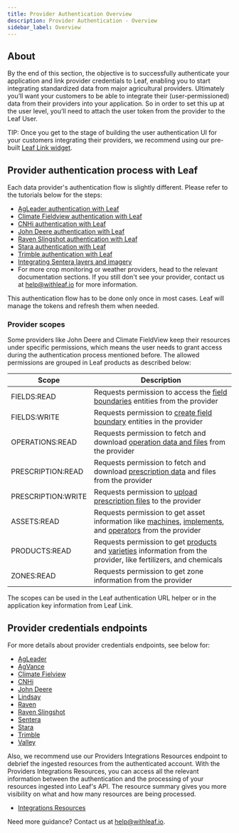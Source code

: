 ```yaml
---
title: Provider Authentication Overview
description: Provider Authentication - Overview
sidebar_label: Overview
---
```

<!-- the following links are referenced throughout this document -->
[1]: https://docs.withleaf.io/docs/Link_provider_connection
[2]: https://withleaf.io/en/whats-new/john-deere-authentication-with-leaf/
[3]: https://withleaf.io/en/whats-new/climate-fieldview-authentication-with-leaf/
[4]: https://withleaf.io/en/whats-new/agleader-authentication-with-leaf/
[5]: https://withleaf.io/en/whats-new/cnhi-authentication-with-leaf/
[6]: https://withleaf.io/en/whats-new/raven-slingshot-integration-with-leaf/
[7]: https://withleaf.io/en/whats-new/stara-authentication-with-leaf/
[8]: https://withleaf.io/en/whats-new/trimble-authentication-with-leaf/
[9]: https://withleaf.io/en/whats-new/sentera-integration-with-leaf/



[10]: https://docs.withleaf.io/docs/credentials_cnhi
[11]: https://docs.withleaf.io/docs/credentials_stara
[12]: https://docs.withleaf.io/docs/credentials_raven
[13]: https://docs.withleaf.io/docs/credentials_agleader
[14]: https://docs.withleaf.io/docs/credentials_raven_slingshot
[15]: https://docs.withleaf.io/docs/credentials_sentera
[16]: https://docs.withleaf.io/docs/credentials_agvance
[17]: https://docs.withleaf.io/docs/credentials_john_deere/
[18]: https://docs.withleaf.io/docs/credentials_cfv
[19]: https://docs.withleaf.io/docs/credentials_trimble
[20]: https://docs.withleaf.io/docs/integrations_endpoints
[21]: https://docs.withleaf.io/docs/credentials_lindsay
[22]: https://docs.withleaf.io/docs/credentials_valley

[23]: https://docs.withleaf.io/docs/field_boundary_management_endpoints#get-all-fields
[24]: https://docs.withleaf.io/docs/field_boundary_management_endpoints#upload-a-field-to-provider
[25]: https://docs.withleaf.io/docs/machine_file_conversion_endpoints#get-all-files
[26]: https://docs.withleaf.io/docs/beta_prescriptions_endpoints#list-prescriptions-from-john-deere
[27]: https://docs.withleaf.io/docs/beta_prescriptions_endpoints#upload-prescription-to-john-deere
[28]: https://docs.withleaf.io/docs/beta_assets_endpoints#get-all-machines
[29]: https://docs.withleaf.io/docs/beta_assets_endpoints#get-all-implements
[30]: https://docs.withleaf.io/docs/beta_assets_endpoints#get-all-operators
[31]: https://docs.withleaf.io/docs/beta_input_endpoints#get-all-products
[32]: https://docs.withleaf.io/docs/beta_input_endpoints#get-all-varieties


## About 
By the end of this section, the objective is to successfully authenticate your application and link provider credentials to Leaf, enabling you to start integrating standardized data from major agricultural providers. Ultimately you’ll want your customers to be able to integrate their (user-permissioned) data from their providers into your application. So in order to set this up at the user level, you’ll need to attach the user token from the provider to the Leaf User. 

TIP: Once you get to the stage of building the user authentication UI for your customers integrating their providers, we recommend using our pre-built [Leaf Link widget][1]. 

## Provider authentication process with Leaf
Each data provider's authentication flow is slightly different. Please refer to the tutorials below for the steps:
- [AgLeader authentication with Leaf][4]
- [Climate Fieldview authentication with Leaf][3]
- [CNHi authentication with Leaf][5]
- [John Deere authentication with Leaf][2]
- [Raven Slingshot authentication with Leaf][6]
- [Stara authentication with Leaf][7]
- [Trimble authentication with Leaf][8]
- [Integrating Sentera layers and imagery][9]
- For more crop monitoring or weather providers, head to the relevant documentation sections. If you still don't see your provider, contact us at help@withleaf.io for more information. 

This authentication flow has to be done only once in most cases. Leaf will manage the tokens and refresh them when needed.

### Provider scopes
Some providers like John Deere and Climate FieldView keep their resources under specific permissions, which means the user needs to grant access during the authentication process mentioned before. The allowed permissions are grouped in Leaf products as described below:

| Scope              | Description                                                                                                                    |
|--------------------|--------------------------------------------------------------------------------------------------------------------------------|
| FIELDS:READ        | Requests permission to access the [field boundaries][23] entities from the provider                                            |
| FIELDS:WRITE       | Requests permission to [create field boundary][24] entities in the provider                                                    |
| OPERATIONS:READ    | Requests permission to fetch and download [operation data and files][25] from the provider                                     |
| PRESCRIPTION:READ  | Requests permission to fetch and download [prescription data][26] and files from the provider                                  |
| PRESCRIPTION:WRITE | Requests permission to [upload prescription files][27] to the provider                                                         |
| ASSETS:READ        | Requests permission to get asset information like [machines][28], [implements][29], and [operators][30] from the provider      |
| PRODUCTS:READ      | Requests permission to get [products][31] and [varieties][32] information from the provider, like fertilizers, and chemicals   |
| ZONES:READ         | Requests permission to get zone information from the provider                                                                  |

The scopes can be used in the Leaf authentication URL helper or in the application key information from Leaf Link.

## Provider credentials endpoints
For more details about provider credentials endpoints, see below for:
- [AgLeader][13]
- [AgVance][16]
- [Climate Fielview][18]
- [CNHi][10]
- [John Deere][17]
- [Lindsay][21]
- [Raven][12]
- [Raven Slingshot][14]
- [Sentera][15]
- [Stara][11]
- [Trimble][19]
- [Valley][22]

Also, we recommend use our Providers Integrations Resources endpoint to debrief the ingested resources from the authenticated account. 
With the Providers Integrations Resources, you can access all the relevant information between the authentication and the processing of your 
resources ingested into Leaf's API. The resource summary gives you more visibility on what and how many resources are being processed. 
- [Integrations Resources][20]


Need more guidance? Contact us at help@withleaf.io.